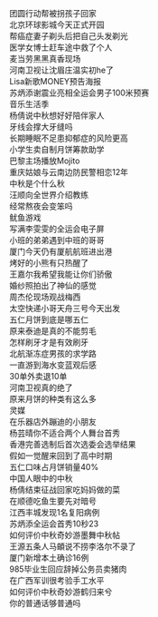 团圆行动帮被拐孩子回家  
北京环球影城今天正式开园  
帮癌症妻子剃头后把自己头发剃光  
医学女博士赶车途中救了个人  
麦当劳黑黑真香现场  
河南卫视让沈眉庄温实初he了  
Lisa新歌MONEY预告海报  
苏炳添谢震业亮相全运会男子100米预赛  
音乐生活季  
杨倩说中秋想好好陪伴家人  
牙线会撑大牙缝吗  
长期睡眠不足患抑郁症的风险更高  
小学生卖自制月饼筹款助学  
巴黎主场播放Mojito  
重庆姑娘与云南边防民警相恋12年  
中秋是个什么秋  
汪顺向全世界介绍教练  
经常熬夜会变笨吗  
鱿鱼游戏  
写满李雯雯的全运会电子屏  
小班的弟弟遇到中班的哥哥  
厦门今天仍有厦航航班进出港  
烤好的小熊有只热醒了  
王嘉尔我希望我能让你们骄傲  
婚纱照拍出了神仙的感觉  
周杰伦现场观战梅西  
太空快递小哥天舟三号今天出发  
五仁月饼到底是哪五仁  
原来泰迪是真的不能剪毛  
怎样刷牙才是有效刷牙  
北航渐冻症男孩的求学路  
一直游到海水变蓝观后感  
30单外卖退10单  
河南卫视真的绝了  
原来月饼的种类有这么多  
灵媒  
在乐器店外蹦迪的小朋友  
杨芸晴你不适合两个人舞台首秀  
香港完善选制后首次选委会选举结果  
假如一觉醒来回到了高中时期  
五仁口味占月饼销量40%  
中国人眼中的中秋  
杨倩结束征战回家吃妈妈做的菜  
在顺德吃鱼生要先对暗号  
江西丰城发现1名复阳病例  
苏炳添全运会首秀10秒23  
如何评价中秋奇妙游墨舞中秋帖  
王源五条人马頔说不捞李洛尔不录了  
厦门新增本土确诊16例  
985毕业生回应辞掉公务员卖猪肉  
在广西军训很考验手工水平  
如何评价中秋奇妙游鹤归来兮  
你的普通话够普通吗  

